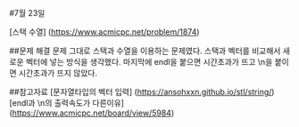 #7월 23일

[스택 수열] (https://www.acmicpc.net/problem/1874)

##문제 해결
문제 그대로 스택과 수열을 이용하는 문제였다. 스택과 벡터를 비교해서 새로운 벡터에 넣는 방식을 생각했다.
마지막에 endl을 붙으면 시간초과가 뜨고 \n을 붙이면 시간초과가 뜨지 않았다.

##참고자료
[문자열타입의 벡터 입력] (https://ansohxxn.github.io/stl/string/)
[endl과 \n의 출력속도가 다른이유] (https://www.acmicpc.net/board/view/5984)
